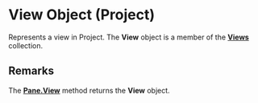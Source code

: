 
# View Object (Project)

Represents a view in Project. The  **View** object is a member of the **[Views](53717121-f6da-d762-af97-15a819ea5d82.md)** collection.


## Remarks

The  **[Pane.View](a29aa7d4-e712-bbf4-96dd-e0fdeab70ba2.md)** method returns the **View** object.

